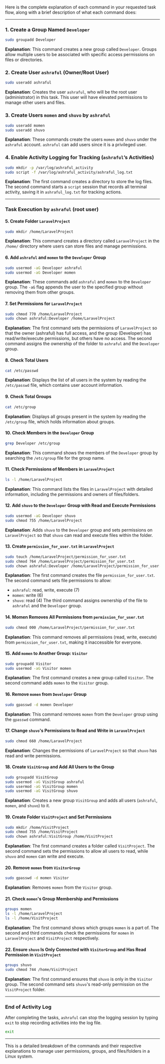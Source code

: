 Here is the complete explanation of each command in your requested task flow, along with a brief description of what each command does:

---

### **1. Create a Group Named `Developer`**
```bash
sudo groupadd Developer
```
**Explanation**: This command creates a new group called `Developer`. Groups allow multiple users to be associated with specific access permissions on files or directories.

### **2. Create User `ashraful` (Owner/Root User)**
```bash
sudo useradd ashraful
```
**Explanation**: Creates the user `ashraful`, who will be the root user (administrator) in this task. This user will have elevated permissions to manage other users and files.

### **3. Create Users `momen` and `shuvo` by `ashraful`**
```bash
sudo useradd momen
sudo useradd shuvo
```
**Explanation**: These commands create the users `momen` and `shuvo` under the `ashraful` account. `ashraful` can add users since it is a privileged user.

### **4. Enable Activity Logging for Tracking (`ashraful`’s Activities)**
```bash
sudo mkdir -p /var/log/ashraful_activity
sudo script -f /var/log/ashraful_activity/ashraful_log.txt
```
**Explanation**: The first command creates a directory to store the log files. The second command starts a `script` session that records all terminal activity, saving it in `ashraful_log.txt` for tracking actions.

---

### **Task Execution by `ashraful` (root user)**

#### **5. Create Folder `LaravelProject`**
```bash
sudo mkdir /home/LaravelProject
```
**Explanation**: This command creates a directory called `LaravelProject` in the `/home/` directory where users can store files and manage permissions.

#### **6. Add `ashraful` and `momen` to the `Developer` Group**
```bash
sudo usermod -aG Developer ashraful
sudo usermod -aG Developer momen
```
**Explanation**: These commands add `ashraful` and `momen` to the `Developer` group. The `-aG` flag appends the user to the specified group without removing them from other groups.

#### **7. Set Permissions for `LaravelProject`**
```bash
sudo chmod 770 /home/LaravelProject
sudo chown ashraful:Developer /home/LaravelProject
```
**Explanation**: The first command sets the permissions of `LaravelProject` so that the owner (ashraful) has full access, and the group (Developer) has read/write/execute permissions, but others have no access. The second command assigns the ownership of the folder to `ashraful` and the `Developer` group.

#### **8. Check Total Users**
```bash
cat /etc/passwd
```
**Explanation**: Displays the list of all users in the system by reading the `/etc/passwd` file, which contains user account information.

#### **9. Check Total Groups**
```bash
cat /etc/group
```
**Explanation**: Displays all groups present in the system by reading the `/etc/group` file, which holds information about groups.

#### **10. Check Members in the `Developer` Group**
```bash
grep Developer /etc/group
```
**Explanation**: This command shows the members of the `Developer` group by searching the `/etc/group` file for the group name.

#### **11. Check Permissions of Members in `LaravelProject`**
```bash
ls -l /home/LaravelProject
```
**Explanation**: This command lists the files in `LaravelProject` with detailed information, including the permissions and owners of files/folders.

#### **12. Add `shuvo` to the `Developer` Group with Read and Execute Permissions**
```bash
sudo usermod -aG Developer shuvo
sudo chmod 755 /home/LaravelProject
```
**Explanation**: Adds `shuvo` to the `Developer` group and sets permissions on `LaravelProject` so that `shuvo` can read and execute files within the folder.

#### **13. Create `permission_for_user.txt` in `LaravelProject`**
```bash
sudo touch /home/LaravelProject/permission_for_user.txt
sudo chmod 764 /home/LaravelProject/permission_for_user.txt
sudo chown ashraful:Developer /home/LaravelProject/permission_for_user.txt
```
**Explanation**: The first command creates the file `permission_for_user.txt`. The second command sets file permissions to allow:
- `ashraful`: read, write, execute (7)
- `momen`: write (6)
- `shuvo`: read (4)
The third command assigns ownership of the file to `ashraful` and the `Developer` group.

#### **14. Momen Removes All Permissions from `permission_for_user.txt`**
```bash
sudo chmod 000 /home/LaravelProject/permission_for_user.txt
```
**Explanation**: This command removes all permissions (read, write, execute) from `permission_for_user.txt`, making it inaccessible for everyone.

#### **15. Add `momen` to Another Group: `Visitor`**
```bash
sudo groupadd Visitor
sudo usermod -aG Visitor momen
```
**Explanation**: The first command creates a new group called `Visitor`. The second command adds `momen` to the `Visitor` group.

#### **16. Remove `momen` from `Developer` Group**
```bash
sudo gpasswd -d momen Developer
```
**Explanation**: This command removes `momen` from the `Developer` group using the `gpasswd` command.

#### **17. Change `shuvo`'s Permissions to Read and Write in `LaravelProject`**
```bash
sudo chmod 660 /home/LaravelProject
```
**Explanation**: Changes the permissions of `LaravelProject` so that `shuvo` has read and write permissions.

#### **18. Create `VisitGroup` and Add All Users to the Group**
```bash
sudo groupadd VisitGroup
sudo usermod -aG VisitGroup ashraful
sudo usermod -aG VisitGroup momen
sudo usermod -aG VisitGroup shuvo
```
**Explanation**: Creates a new group `VisitGroup` and adds all users (`ashraful`, `momen`, and `shuvo`) to it.

#### **19. Create Folder `VisitProject` and Set Permissions**
```bash
sudo mkdir /home/VisitProject
sudo chmod 755 /home/VisitProject
sudo chown ashraful:VisitGroup /home/VisitProject
```
**Explanation**: The first command creates a folder called `VisitProject`. The second command sets the permissions to allow all users to read, while `shuvo` and `momen` can write and execute.

#### **20. Remove `momen` from `VisitorGroup`**
```bash
sudo gpasswd -d momen Visitor
```
**Explanation**: Removes `momen` from the `Visitor` group.

#### **21. Check `momen`'s Group Membership and Permissions**
```bash
groups momen
ls -l /home/LaravelProject
ls -l /home/VisitProject
```
**Explanation**: The first command shows which groups `momen` is a part of. The second and third commands check the permissions for `momen` in `LaravelProject` and `VisitProject` respectively.

#### **22. Ensure `shuvo` Is Only Connected with `VisitorGroup` and Has Read Permission in `VisitProject`**
```bash
groups shuvo
sudo chmod 744 /home/VisitProject
```
**Explanation**: The first command ensures that `shuvo` is only in the `Visitor` group. The second command sets `shuvo`'s read-only permission on the `VisitProject` folder.

---

### **End of Activity Log**
After completing the tasks, `ashraful` can stop the logging session by typing `exit` to stop recording activities into the log file.

```bash
exit
```

---

This is a detailed breakdown of the commands and their respective explanations to manage user permissions, groups, and files/folders in a Linux system.
